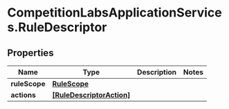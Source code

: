 # CompetitionLabsApplicationServices.RuleDescriptor

## Properties

Name | Type | Description | Notes
------------ | ------------- | ------------- | -------------
**ruleScope** | [**RuleScope**](RuleScope.md) |  | 
**actions** | [**[RuleDescriptorAction]**](RuleDescriptorAction.md) |  | 


